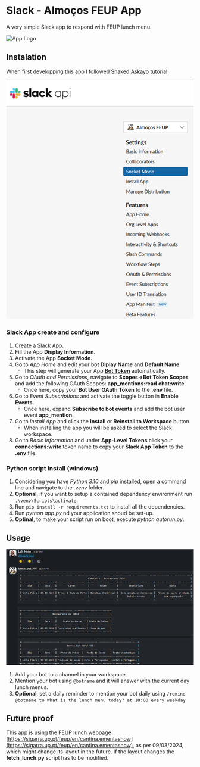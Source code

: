 # Slack - Almoços FEUP App
A very simple Slack app to respond with FEUP lunch menu.

<img src="https://user-images.githubusercontent.com/16319829/81180309-2b51f000-8fee-11ea-8a78-ddfe8c3412a7.png" alt="App Logo" width="150" height="280">

## Instalation
When first developping this app I followed [Shaked Askayo tutorial](https://www.kubiya.ai/resource-post/how-to-build-a-slackbot-with-python).

![Slack App Menu](https://github.com/the-grandson/slack_feup_lunch_bot/blob/main/.venv/imgs/AppMenu.png)

### Slack App create and configure
1. Create a [Slack App](https://api.slack.com/apps).
2. Fill the App **Display Information**.
3. Activate the App **Socket Mode**.
4. Go to *App Home* and edit your bot **Diplay Name** and **Default Name**.
   - This step will generate your App [**Bot Token**](https://api.slack.com/authentication/token-types#bot) automatically.
5. Go to *OAuth and Permissions*, navigate to **Scopes->Bot Token Scopes** and add the following OAuth Scopes: **app_mentions:read** **chat:write**.
   - Once here, copy your **Bot User OAuth Token** to the **.env** file.
6. Go to *Event Subscriptions* and activate the toggle button in **Enable Events**.
   - Once here, expand **Subscribe to bot events** and add the bot user event **app_mention**.
7. Go to *Install App* and click the **Install** or **Reinstall to Workspace** button.
   - When installing the app you will be asked to select the Slack workspace.
8. Go to *Basic Information* and under **App-Level Tokens** click your **connections:write** token name to copy your **Slack App Token** to the **.env** file.

### Python script install (windows)
1. Considering you have *Python 3.10* and *pip* installed, open a command line and navigate to the *.venv* folder.
2. **Optional**, if you want to setup a contained dependency environment run `.\venv\Scripts\activate`.
3. Run `pip install -r requirements.txt` to install all the dependencies.
4. Run *python app.py* nd your application shoud be set-up.
5. **Optinal**, to make your script run on boot, execute *python autorun.py*.

## Usage

![Lunch App Usage](https://github.com/the-grandson/slack_feup_lunch_bot/blob/main/.venv/imgs/Usage.png)

1. Add your bot to a channel in your workspace.
2. Mention your bot using `@botname` and it will answer with the current day lunch menus.
3. **Optional**, set a daily reminder to mention your bot daily using `/remind @botname to What is the lunch menu today? at 10:00 every weekday`

## Future proof

This app is using the FEUP lunch webpage [https://sigarra.up.pt/feup/en/cantina.ementashow](https://sigarra.up.pt/feup/en/cantina.ementashow), as per 09/03/2024, which might change its layout in the future.
If the layout changes the **fetch_lunch.py** script has to be modified.
